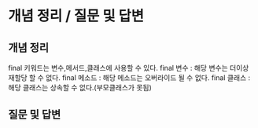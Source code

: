 
# 개념 정리 / 질문 및 답변

## 개념 정리
final 키워드는 변수,메서드,클래스에 사용할 수 있다.
final 변수 : 해당 변수는 더이상 재할당 할 수 없다. 
final 메소드 : 해당 메소드는 오버라이드 될 수 없다.
final 클래스 : 해당 클래스는 상속할 수 없다.(부모클래스가 못됨)

## 질문 및 답변